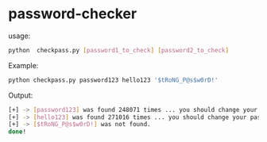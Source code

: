 # password-checker

usage:
```sh
python  checkpass.py [password1_to_check] [password2_to_check]
```

Example:
```sh
python checkpass.py password123 hello123 '$tRoNG_P@s$w0rD!'
```

Output:
```sh
[+] -> [password123] was found 248071 times ... you should change your password
[+] -> [hello123] was found 271016 times ... you should change your password
[+] -> [$tRoNG_P@s$w0rD!] was not found. 
done!
```
